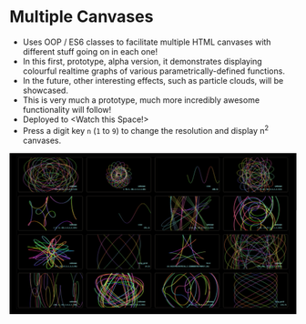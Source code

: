 # Multiple Canvases

- Uses OOP / ES6 classes to facilitate multiple HTML canvases with different stuff going on in each one!
- In this first, prototype, alpha version, it demonstrates displaying colourful realtime graphs of various parametrically-defined functions.
- In the future, other interesting effects, such as particle clouds, will be showcased.
- This is very much a prototype, much more incredibly awesome functionality will follow!
- Deployed to \<Watch this Space!\>
- Press a digit key `n` (`1` to `9`) to change the resolution and display n<sup>2</sup> canvases.

![](media/multiple_canvases_screenshot.png)